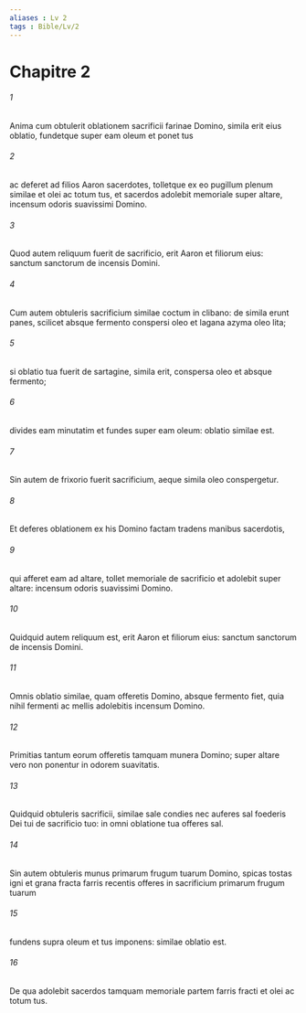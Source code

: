 ```yaml
---
aliases : Lv 2
tags : Bible/Lv/2
---
```


# Chapitre 2

###### 1
Anima cum obtulerit oblationem sacrificii farinae Domino, simila erit eius oblatio, fundetque super eam oleum et ponet tus 
###### 2
ac deferet ad filios Aaron sacerdotes, tolletque ex eo pugillum plenum similae et olei ac totum tus, et sacerdos adolebit memoriale super altare, incensum odoris suavissimi Domino. 
###### 3
Quod autem reliquum fuerit de sacrificio, erit Aaron et filiorum eius: sanctum sanctorum de incensis Domini.
###### 4
Cum autem obtuleris sacrificium similae coctum in clibano: de simila erunt panes, scilicet absque fermento conspersi oleo et lagana azyma oleo lita; 
###### 5
si oblatio tua fuerit de sartagine, simila erit, conspersa oleo et absque fermento; 
###### 6
divides eam minutatim et fundes super eam oleum: oblatio similae est. 
###### 7
Sin autem de frixorio fuerit sacrificium, aeque simila oleo conspergetur. 
###### 8
Et deferes oblationem ex his Domino factam tradens manibus sacerdotis, 
###### 9
qui afferet eam ad altare, tollet memoriale de sacrificio et adolebit super altare: incensum odoris suavissimi Domino. 
###### 10
Quidquid autem reliquum est, erit Aaron et filiorum eius: sanctum sanctorum de incensis Domini.
###### 11
Omnis oblatio similae, quam offeretis Domino, absque fermento fiet, quia nihil fermenti ac mellis adolebitis incensum Domino. 
###### 12
Primitias tantum eorum offeretis tamquam munera Domino; super altare vero non ponentur in odorem suavitatis.
###### 13
Quidquid obtuleris sacrificii, similae sale condies nec auferes sal foederis Dei tui de sacrificio tuo: in omni oblatione tua offeres sal.
###### 14
Sin autem obtuleris munus primarum frugum tuarum Domino, spicas tostas igni et grana fracta farris recentis offeres in sacrificium primarum frugum tuarum 
###### 15
fundens supra oleum et tus imponens: similae oblatio est. 
###### 16
De qua adolebit sacerdos tamquam memoriale partem farris fracti et olei ac totum tus.

